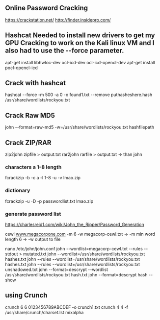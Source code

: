 ## Online Password Cracking
https://crackstation.net/ http://finder.insidepro.com/

## Hashcat Needed to install new drivers to get my GPU Cracking to work on the Kali linux VM and I also had to use the --force parameter.
apt-get install libhwloc-dev ocl-icd-dev ocl-icd-opencl-dev
apt-get install pocl-opencl-icd

## Crack with hashcat
hashcat --force -m 500 -a 0 -o found1.txt --remove puthasheshere.hash /usr/share/wordlists/rockyou.txt



## Crack Raw MD5
john --format=raw-md5 -w=/usr/share/wordlists/rockyou.txt hashfilepath

## Crack ZIP/RAR
zip2john zipfile > output.txt
rar2john rarfile > output.txt
-> than john

### characters a 1-8 length
fcrackzip -b -c a -l 1-8 -u -v lmao.zip

### dictionary 
fcrackzip -u -D -p passwordlist.txt lmao.zip 

### generate password list
https://charlesreid1.com/wiki/John_the_Ripper/Password_Generation

cewl www.megacorpone.com -m 6 -w megacorp-cewl.txt
-> -m min word length 6
-> -w output to file

nano /etc/john/john.conf
john --wordlist=megacorp-cewl.txt --rules --stdout > mutated.txt
john --wordlist=/usr/share/wordlists/rockyou.txt hashes.txt
john --rules --wordlist=/usr/share/wordlists/rockyou.txt hashes.txt
john --rules --wordlist=/usr/share/wordlists/rockyou.txt unshadowed.txt
john --format=descrypt --wordlist /usr/share/wordlists/rockyou.txt hash.txt
john --format=descrypt hash --show


## using Crunch

crunch 6 6 0123456789ABCDEF -o crunch1.txt
crunch 4 4 -f /usr/share/crunch/charset.lst mixalpha
